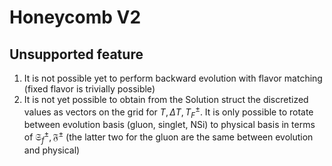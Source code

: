 # Honeycomb V2

## Unsupported feature

1. It is not possible yet to perform backward evolution with flavor matching (fixed flavor is trivially possible)
2. It is not yet possible to obtain from the Solution struct the discretized values as vectors on the grid for $T, \Delta T, T_F^\pm$. It is only possible to rotate between evolution basis (gluon, singlet, NSi) to physical basis in terms of $\mathfrak{S}^\pm_f, \mathfrak{F}^\pm$ (the latter two for the gluon are the same between evolution and physical) 